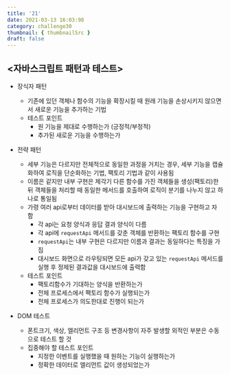 ```yaml
---
title: '21'
date: 2021-03-13 16:03:98
category: challenge30
thumbnail: { thumbnailSrc }
draft: false
---
```


## <자바스크립트 패턴과 테스트>

- 장식자 패턴
    - 기존에 있던 객체나 함수의 기능을 확장시킬 때 원래 기능을 손상시키지 않으면서 새로운 기능을 추가하는 기법 
    - 테스트 포인트
        - 원 기능을 제대로 수행하는가 (긍정적/부정적)
        - 추가된 새로운 기능을 수행하는가 

- 전략 패턴
    - 세부 기능은 다르지만 전체적으로 동일한 과정을 거치는 경우, 세부 기능을 캡슐화하여 로직을 단순화하는 기법, 팩토리 기법과 같이 사용됨 
    - 이름은 같지만 내부 구현은 제각기 다른 함수를 가진 객체들을 생성(팩토리)한 뒤 객체들을 처리할 때 동일한 메서드를 호출하여 로직이 분기를 나누지 않고 하나로 통일됨  
    - 가령 여러 api로부터 데이터를 받아 대시보드에 출력하는 기능을 구현하고 자 함 
        - 각 api는 요청 양식과 응답 결과 양식이 다름 
        - 각 api에 `requestApi` 메서드를 갖춘 객체를 반환하는 팩토리 함수를 구현 
        - `requestApi`는 내부 구현은 다르지만 이름과 결과는 동일하다는 특징을 가짐
        - 대시보드 화면으로 라우팅되면 모든 api가 갖고 있는 `requestApi` 메서드를 실행 후 정제된 결과값을 대시보드에 출력함 
    - 테스트 포인트 
        - 팩토리함수가 기대하는 양식을 반환하는가
        - 전체 프로세스에서 팩토리 함수가 실행되는가
        - 전체 프로세스가 의도한대로 진행이 되는가

- DOM 테스트
    - 폰트크기, 색상, 엘리먼트 구조 등 변경사항이 자주 발생할 외적인 부분은 수동으로 테스트 할 것
    - 집중해야 할 테스트 포인트 
        - 지정한 이벤트를 실행했을 때 원하는 기능이 실행하는가
        - 정확한 데이터로 엘리먼트 값이 생성되었는가  
